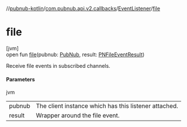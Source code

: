 //[pubnub-kotlin](../../../index.md)/[com.pubnub.api.v2.callbacks](../index.md)/[EventListener](index.md)/[file](file.md)

# file

[jvm]\
open fun [file](file.md)(pubnub: [PubNub](../../com.pubnub.api/-pub-nub/index.md), result: [PNFileEventResult](../../../../pubnub-core/pubnub-core-api/pubnub-core-api/com.pubnub.api.models.consumer.pubsub.files/-p-n-file-event-result/index.md))

Receive file events in subscribed channels.

#### Parameters

jvm

| | |
|---|---|
| pubnub | The client instance which has this listener attached. |
| result | Wrapper around the file event. |
